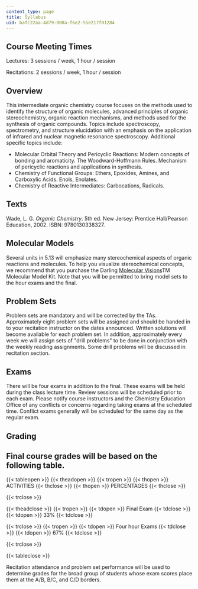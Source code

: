 ```yaml
---
content_type: page
title: Syllabus
uid: bafc22aa-4d79-008a-f6e2-55e217f01284
---
```


Course Meeting Times
--------------------

Lectures: 3 sessions / week, 1 hour / session

Recitations: 2 sessions / week, 1 hour / session

Overview
--------

This intermediate organic chemistry course focuses on the methods used to identify the structure of organic molecules, advanced principles of organic stereochemistry, organic reaction mechanisms, and methods used for the synthesis of organic compounds. Topics include spectroscopy, spectrometry, and structure elucidation with an emphasis on the application of infrared and nuclear magnetic resonance spectroscopy. Additional specific topics include:

*   Molecular Orbital Theory and Pericyclic Reactions: Modern concepts of bonding and aromaticity. The Woodward-Hoffmann Rules. Mechanism of pericyclic reactions and applications in synthesis.
*   Chemistry of Functional Groups: Ethers, Epoxides, Amines, and Carboxylic Acids. Enols, Enolates.
*   Chemistry of Reactive Intermediates: Carbocations, Radicals.

Texts
-----

Wade, L. G. _Organic Chemistry_. 5th ed. New Jersey: Prentice Hall/Pearson Education, 2002. ISBN: 9780130338327.

Molecular Models
----------------

Several units in 5.13 will emphasize many stereochemical aspects of organic reactions and molecules. To help you visualize stereochemical concepts, we recommend that you purchase the Darling [Molecular Visions](http://www.darlingmodels.com/)TM Molecular Model Kit. Note that you will be permitted to bring model sets to the hour exams and the final.

Problem Sets
------------

Problem sets are mandatory and will be corrected by the TAs. Approximately eight problem sets will be assigned and should be handed in to your recitation instructor on the dates announced. Written solutions will become available for each problem set. In addition, approximately every week we will assign sets of "drill problems" to be done in conjunction with the weekly reading assignments. Some drill problems will be discussed in recitation section.

Exams
-----

There will be four exams in addition to the final. These exams will be held during the class lecture time. Review sessions will be scheduled prior to each exam. Please notify course instructors and the Chemistry Education Office of any conflicts or concerns regarding taking exams at the scheduled time. Conflict exams generally will be scheduled for the same day as the regular exam.

Grading
-------

Final course grades will be based on the following table.
---------------------------------------------------------

{{< tableopen >}}
{{< theadopen >}}
{{< tropen >}}
{{< thopen >}}
ACTIVITIES
{{< thclose >}}
{{< thopen >}}
PERCENTAGES
{{< thclose >}}

{{< trclose >}}

{{< theadclose >}}
{{< tropen >}}
{{< tdopen >}}
Final Exam
{{< tdclose >}}
{{< tdopen >}}
33%
{{< tdclose >}}

{{< trclose >}}
{{< tropen >}}
{{< tdopen >}}
Four hour Exams
{{< tdclose >}}
{{< tdopen >}}
67%
{{< tdclose >}}

{{< trclose >}}

{{< tableclose >}}

Recitation attendance and problem set performance will be used to determine grades for the broad group of students whose exam scores place them at the A/B, B/C, and C/D borders.